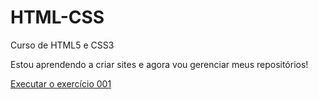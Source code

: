 # HTML-CSS
 Curso de HTML5 e CSS3

 Estou aprendendo a criar sites e agora vou gerenciar meus repositórios!

<a href="https://cfbruna.github.io/HTML-CSS/exercicio/ex001/index.html">Executar o exercício 001 </a>
